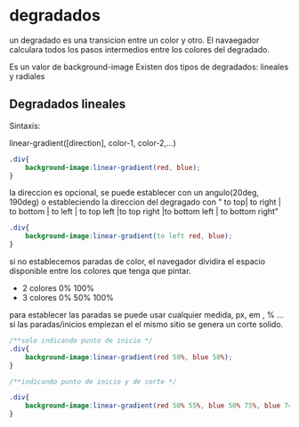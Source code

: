 # degradados

un degradado es una transicion entre un color y otro. El navaegador calculara todos los pasos intermedios entre los colores del degradado.

Es un valor de background-image
Existen dos tipos de degradados: lineales y radiales

## Degradados lineales

Sintaxis:

linear-gradient([direction], color-1, color-2,...)

```css
.div{
    background-image:linear-gradient(red, blue);
}
```
la direccion es opcional, se puede establecer con un angulo(20deg, 190deg) o estableciendo la direccion del degragado con " to top| to right | to bottom | to left | to top left |to top right |to bottom left | to bottom right"

```css
.div{
    background-image:linear-gradient(to left red, blue);
}
```

si no establecemos paradas de color, el navegador dividira el espacio disponible entre los colores que tenga que pintar.
+ 2 colores 0% 100%
+ 3 colores 0% 50% 100%

para establecer las paradas se puede usar cualquier medida, px, em , % ... si las paradas/inicios empiezan el el mismo sitio se genera un corte solido.

```css
/**solo indicando punto de inicio */
.div{
    background-image:linear-gradient(red 50%, blue 50%);
}

/**indicando punto de inicio y de corte */

.div{
    background-image:linear-gradient(red 50% 55%, blue 50% 75%, blue 74% 100%);
}

```
